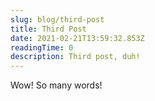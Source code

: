 ```yaml
---
slug: blog/third-post
title: Third Post
date: 2021-02-21T13:59:32.853Z
readingTime: 0
description: Third post, duh!
---
```


Wow! So many words!
